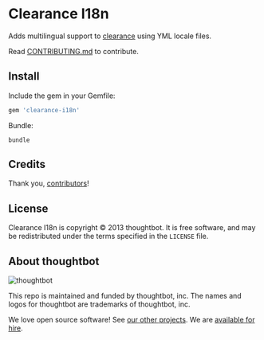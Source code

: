 # Clearance I18n

Adds multilingual support to [clearance] using YML locale files.

[clearance]: https://github.com/thoughtbot/clearance

Read [CONTRIBUTING.md](/CONTRIBUTING.md) to contribute.

## Install

Include the gem in your Gemfile:

```ruby
gem 'clearance-i18n'
```

Bundle:

    bundle

## Credits

Thank you, [contributors]!

[contributors]: https://github.com/thoughtbot/clearance-i18n/contributors

## License

Clearance I18n is copyright © 2013 thoughtbot. It is free software, and may be
redistributed under the terms specified in the `LICENSE` file.

<!-- START /templates/footer.md -->
## About thoughtbot

![thoughtbot](https://thoughtbot.com/thoughtbot-logo-for-readmes.svg)

This repo is maintained and funded by thoughtbot, inc.
The names and logos for thoughtbot are trademarks of thoughtbot, inc.

We love open source software!
See [our other projects][community].
We are [available for hire][hire].

[community]: https://thoughtbot.com/community?utm_source=github
[hire]: https://thoughtbot.com/hire-us?utm_source=github

<!-- END /templates/footer.md -->
